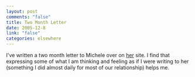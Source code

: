 ```yaml
--- 
layout: post
comments: "false"
title: Two Month Letter
date: 2005-12-8
link: "false"
categories: elsewhere
---
```

I've written a two month letter to Michele over on <a href="http://andifyoudidknow.com" title="And If You Did Know?">her</a> site. I find that expressing some of what I am thinking and feeling as if I were writing to her (something I did almost daily for most of our relationship) helps me.
